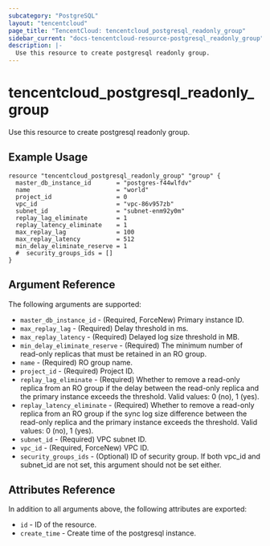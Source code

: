 ```yaml
---
subcategory: "PostgreSQL"
layout: "tencentcloud"
page_title: "TencentCloud: tencentcloud_postgresql_readonly_group"
sidebar_current: "docs-tencentcloud-resource-postgresql_readonly_group"
description: |-
  Use this resource to create postgresql readonly group.
---
```


# tencentcloud_postgresql_readonly_group

Use this resource to create postgresql readonly group.

## Example Usage

```hcl
resource "tencentcloud_postgresql_readonly_group" "group" {
  master_db_instance_id       = "postgres-f44wlfdv"
  name                        = "world"
  project_id                  = 0
  vpc_id                      = "vpc-86v957zb"
  subnet_id                   = "subnet-enm92y0m"
  replay_lag_eliminate        = 1
  replay_latency_eliminate    = 1
  max_replay_lag              = 100
  max_replay_latency          = 512
  min_delay_eliminate_reserve = 1
  #  security_groups_ids = []
}
```

## Argument Reference

The following arguments are supported:

* `master_db_instance_id` - (Required, ForceNew) Primary instance ID.
* `max_replay_lag` - (Required) Delay threshold in ms.
* `max_replay_latency` - (Required) Delayed log size threshold in MB.
* `min_delay_eliminate_reserve` - (Required) The minimum number of read-only replicas that must be retained in an RO group.
* `name` - (Required) RO group name.
* `project_id` - (Required) Project ID.
* `replay_lag_eliminate` - (Required) Whether to remove a read-only replica from an RO group if the delay between the read-only replica and the primary instance exceeds the threshold. Valid values: 0 (no), 1 (yes).
* `replay_latency_eliminate` - (Required) Whether to remove a read-only replica from an RO group if the sync log size difference between the read-only replica and the primary instance exceeds the threshold. Valid values: 0 (no), 1 (yes).
* `subnet_id` - (Required) VPC subnet ID.
* `vpc_id` - (Required, ForceNew) VPC ID.
* `security_groups_ids` - (Optional) ID of security group. If both vpc_id and subnet_id are not set, this argument should not be set either.

## Attributes Reference

In addition to all arguments above, the following attributes are exported:

* `id` - ID of the resource.
* `create_time` - Create time of the postgresql instance.


